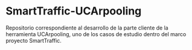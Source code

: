 # SmartTraffic-UCArpooling
Repositorio correspondiente al desarrollo de la parte cliente de la herramienta UCArpooling, uno de los casos de estudio dentro del marco proyecto SmartTraffic.
